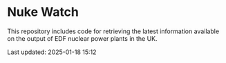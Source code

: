 # Nuke Watch

This repository includes code for retrieving the latest information available on the output of EDF nuclear power plants in the UK.

Last updated: 2025-01-18 15:12